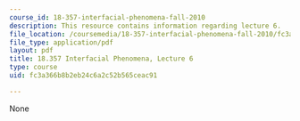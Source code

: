 ```yaml
---
course_id: 18-357-interfacial-phenomena-fall-2010
description: This resource contains information regarding lecture 6.
file_location: /coursemedia/18-357-interfacial-phenomena-fall-2010/fc3a366b8b2eb24c6a2c52b565ceac91_MIT18_357F10_Lecture6.pdf
file_type: application/pdf
layout: pdf
title: 18.357 Interfacial Phenomena, Lecture 6
type: course
uid: fc3a366b8b2eb24c6a2c52b565ceac91

---
```

None